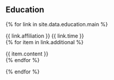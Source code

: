 ## Education

{% for link in site.data.education.main %}

<div class="grouped-entry">
  <div class="timed-entry">
      <span>{{ link.affiliation }}</span>
      <span>{{ link.time }}</span>
  </div>
  {% for item in link.additional %}
  <p style="margin-bottom: 0;">{{ item.content }}</p>
  {% endfor %}
</div>

{% endfor %}
